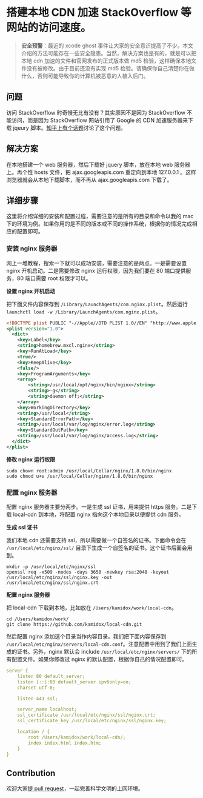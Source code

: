 # 搭建本地 CDN 加速 StackOverflow 等网站的访问速度。

> **安全预警**：最近的 xcode ghost 事件让大家的安全意识提高了不少。本文介绍的方法可能存在一些安全隐患。当然，解决方案也是有的，就是可以把本地 cdn 加速的文件和官网发布的正式版本做 md5 检验，这样确保本地文件没有被修改。由于目前还没有实现 md5 检验。请确保你自己清楚你在做什么，否则可能导致你的计算机被恶意的人植入后门。

## 问题

访问 StackOverflow 时奇慢无比有没有？其实原因不是因为 StackOverflow 不能访问，而是因为 StackOverflow 网站引用了 Google 的 CDN 加速服务器来下载 jqeury 脚本。[知乎上有个话题][1]讨论了这个问题。

## 解决方案

在本地搭建一个 web 服务器，然后下载好 jquery 脚本，放在本地 web 服务器上。再个性 hosts 文件，把 ajax.googleapis.com 重定向到本地 127.0.0.1 。这样浏览器就会从本地下载脚本，而不再从 ajax.googleapis.com 下载了。

## 详细步骤

这里将介绍详细的安装和配置过程，需要注意的是所有的目录和命令以我的 mac 下的环境为例。如果你用的是不同的版本或不同的操作系统，根据你的情况完成相应的配置即可。

### 安装 nginx 服务器

网上一堆教程，搜索一下就可以成功安装，需要注意的是两点。一是需要设置 nginx 开机启动。二是需要修改 nginx 运行权限，因为我们要在 80 端口提供服务，80 端口需要 root 权限才可以。

**设置 nginx 开机启动**

把下面文件内容保存到 `/Library/LaunchAgents/com.nginx.plist`。然后运行 `launchctl load -w /Library/LaunchAgents/com.nginx.plist`。

```xml
<!DOCTYPE plist PUBLIC "-//Apple//DTD PLIST 1.0//EN" "http://www.apple.com/DTDs/PropertyList-1.0.dtd">
<plist version="1.0">
  <dict>
    <key>Label</key>
    <string>homebrew.mxcl.nginx</string>
    <key>RunAtLoad</key>
    <true/>
    <key>KeepAlive</key>
    <false/>
    <key>ProgramArguments</key>
    <array>
        <string>/usr/local/opt/nginx/bin/nginx</string>
        <string>-g</string>
        <string>daemon off;</string>
    </array>
    <key>WorkingDirectory</key>
    <string>/usr/local</string>
    <key>StandardErrorPath</key>
    <string>/usr/local/var/log/nginx/error.log</string>
    <key>StandardOutPath</key>
    <string>/usr/local/var/log/nginx/access.log</string>
  </dict>
</plist>
```

**修改 nginx 运行权限**

```shell
sudo chown root:admin /usr/local/Cellar/nginx/1.8.0/bin/nginx
sudo chmod u+s /usr/local/Cellar/nginx/1.8.0/bin/nginx
```

### 配置 nginx 服务器

配置 nginx 服务器主要分两步。一是生成 ssl 证书，用来提供 https 服务。二是下载 local-cdn 到本地，将配置 nginx 指向这个本地目录以便提供 cdn 服务。

**生成 ssl 证书**

我们本地 cdn 还需要支持 ssl，所以需要做一个自签名的证书。下面命令会在 `/usr/local/etc/nginx/ssl/` 目录下生成一个自签名的证书。这个证书后面会用到。

```shell
mkdir -p /usr/local/etc/nginx/ssl
openssl req -x509 -nodes -days 3650 -newkey rsa:2048 -keyout /usr/local/etc/nginx/ssl/nginx.key -out /usr/local/etc/nginx/ssl/nginx.crt
```

**配置 nginx 服务器**

把 local-cdn 下载到本地，比如放在 `/Users/kamidox/work/local-cdn`。

```shell
cd /Users/kamidox/work/
git clone https://github.com/kamidox/local-cdn.git
```

然后配置 nginx 添加这个目录当作内容目录。我们把下面内容保存到 `/usr/local/etc/nginx/servers/local-cdn.conf`。注意配置中用到了我们上面生成的证书。另外，nginx 默认会 include `/usr/local/etc/nginx/servers/` 下的所有配置文件。如果你修改过 nginx 的默认配置，根据你自己的情况配置即可。

```yml
server {
    listen 80 default_server;
    listen [::]:80 default_server ipv6only=on;
    charset utf-8;

    listen 443 ssl;

    server_name localhost;
    ssl_certificate /usr/local/etc/nginx/ssl/nginx.crt;
    ssl_certificate_key /usr/local/etc/nginx/ssl/nginx.key;

    location / {
        root /Users/kamidox/work/local-cdn/;
        index index.html index.htm;
    }
}
```

## Contribution

欢迎大家[提 pull request][2]，一起完善科学文明的上网环境。


[1]: http://www.zhihu.com/question/22909851
[2]: https://github.com/kamidox/local-cdn
